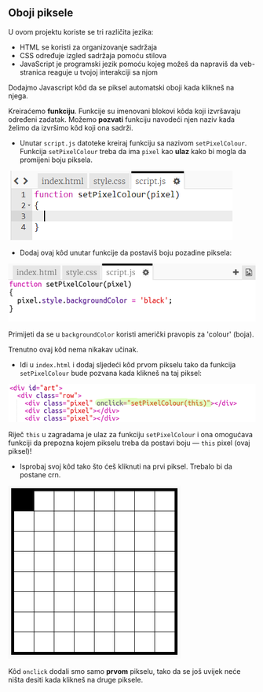 ## Oboji piksele

U ovom projektu koriste se tri različita jezika:

+ HTML se koristi za organizovanje sadržaja
+ CSS određuje izgled sadržaja pomoću stilova
+ JavaScript je programski jezik pomoću kojeg možeš da napraviš da veb-stranica reaguje u tvojoj interakciji sa njom

Dodajmo Javascript kôd da se piksel automatski oboji kada klikneš na njega.

Kreiraćemo **funkciju**. Funkcije su imenovani blokovi kôda koji izvršavaju određeni zadatak. Možemo **pozvati** funkciju navodeći njen naziv kada želimo da izvršimo kôd koji ona sadrži.

+ Unutar `script.js` datoteke kreiraj funkciju sa nazivom `setPixelColour`. Funkcija `setPixelColour` treba da ima `pixel` kao **ulaz** kako bi mogla da promijeni boju piksela.

![Napravi funkciju](images/create-function.png)

+ Dodaj ovaj kôd unutar funkcije da postaviš boju pozadine piksela:

![screenshot](images/pixel-art-set-pixel-colour.png)

Primijeti da se u `backgroundColor` koristi američki pravopis za 'colour' (boja).

Trenutno ovaj kôd nema nikakav učinak.

+ Idi u `index.html` i dodaj sljedeći kôd prvom pikselu tako da funkcija `setPixelColour` bude pozvana kada klikneš na taj piksel:

![screenshot](images/pixel-art-onclick.png)

Riječ `this` u zagradama je ulaz za funkciju `setPixelColour` i ona omogućava funkciji da prepozna kojem pikselu treba da postavi boju — `this` pixel (ovaj piksel)!

+ Isprobaj svoj kôd tako što ćeš kliknuti na prvi piksel. Trebalo bi da postane crn.

![screenshot](images/pixel-art-black.png)

Kôd `onclick` dodali smo samo **prvom** pikselu, tako da se još uvijek neće ništa desiti kada klikneš na druge piksele.